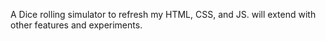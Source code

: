 A Dice rolling simulator to refresh my HTML, CSS, and JS.
will extend with other features and experiments.
